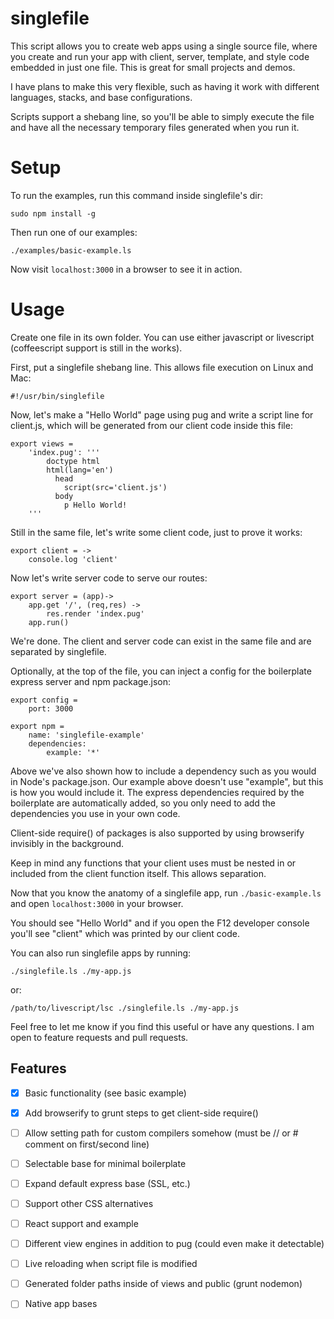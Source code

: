 # singlefile

This script allows you to create web apps using a single source file, where you create and run your app 
with client, server, template, and style code embedded in just one file.  This is great for small
projects and demos.

I have plans to make this very flexible, such as having it work with different languages, stacks, and base configurations.

Scripts support a shebang line, so you'll be able to simply execute the file and have all the necessary
temporary files generated when you run it.

# Setup

To run the examples, run this command inside singlefile's dir:

```
sudo npm install -g
```

Then run one of our examples:

```
./examples/basic-example.ls
```

Now visit `localhost:3000` in a browser to see it in action.

# Usage

Create one file in its own folder.  You can use either javascript or livescript (coffeescript support is still in the works).

First, put a singlefile shebang line.  This allows file execution on Linux and Mac:

```ls
#!/usr/bin/singlefile
```

Now, let's make a "Hello World" page using pug and write a script line for client.js, which will be generated from
our client code inside this file:

```ls
export views =
    'index.pug': '''
        doctype html
        html(lang='en')
          head
            script(src='client.js')
          body
            p Hello World!
    '''
```

Still in the same file, let's write some client code, just to prove it works:

```ls
export client = ->
    console.log 'client'
```

Now let's write server code to serve our routes:
```ls
export server = (app)->
    app.get '/', (req,res) ->
        res.render 'index.pug'
    app.run()
```

We're done.  The client and server code can exist in the same file and are separated by singlefile.

Optionally, at the top of the file, you can inject a config for the boilerplate express server and npm package.json:

```ls
export config =
    port: 3000

export npm =
    name: 'singlefile-example'
    dependencies:
        example: '*'
```

Above we've also shown how to include a dependency such as you would in Node's package.json.  Our example
above doesn't use "example", but this is how you would include it.  The express dependencies required by the
boilerplate are automatically added, so you only need to add the dependencies you use in your own code.

Client-side require() of packages is also supported by using browserify invisibly in the background.

Keep in mind any functions that your client uses must be nested in or included from the client
function itself.  This allows separation.

Now that you know the anatomy of a singlefile app, run `./basic-example.ls` and open `localhost:3000` in your browser.

You should see "Hello World" and if you open the F12 developer console you'll see "client" which was printed by 
our client code.

You can also run singlefile apps by running:

```
./singlefile.ls ./my-app.js
```

or:

```
/path/to/livescript/lsc ./singlefile.ls ./my-app.js
```

Feel free to let me know if you find this useful or have any questions.  I am open to feature requests and pull requests.

## Features

- [x] Basic functionality (see basic example)
- [x] Add browserify to grunt steps to get client-side require()
- [ ] Allow setting path for custom compilers somehow (must be // or # comment on first/second line)
- [ ] Selectable base for minimal boilerplate
- [ ] Expand default express base (SSL, etc.)
- [ ] Support other CSS alternatives
- [ ] React support and example
- [ ] Different view engines in addition to pug (could even make it detectable)
- [ ] Live reloading when script file is modified
- [ ] Generated folder paths inside of views and public (grunt nodemon)
- [ ] Native app bases

